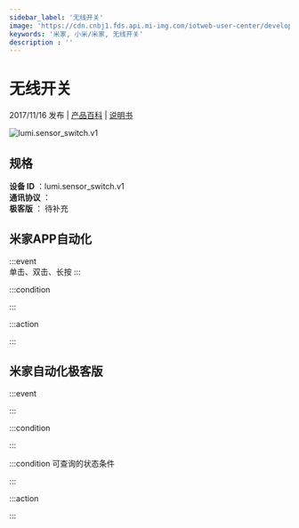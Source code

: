 ```yaml
---
sidebar_label: '无线开关'
image: 'https://cdn.cnbj1.fds.api.mi-img.com/iotweb-user-center/developer_16790475095171tjs7vR5.png?GalaxyAccessKeyId=AKVGLQWBOVIRQ3XLEW&Expires=9223372036854775807&Signature=Fzer99IX+9dclNHU4J4HXPQxe0k='
keywords: '米家, 小米/米家, 无线开关'
description : ''
---
```

# 无线开关

2017/11/16 发布 | [产品百科](https://home.mi.com/webapp/content/baike/product/index.html?model=lumi.sensor_switch.v1/) | [说明书](https://home.mi.com/views/introduction.html?model=lumi.sensor_switch.v1&region=cn)

![lumi.sensor_switch.v1](https://cdn.cnbj1.fds.api.mi-img.com/iotweb-user-center/developer_16790475095171tjs7vR5.png?GalaxyAccessKeyId=AKVGLQWBOVIRQ3XLEW&Expires=9223372036854775807&Signature=Fzer99IX+9dclNHU4J4HXPQxe0k=)

## 规格  
> 
**设备 ID** ：lumi.sensor_switch.v1  
**通讯协议** ：  
**极客版**  ： 待补充 


## 米家APP自动化  

:::event  
单击、双击、长按
:::

:::condition  

:::

:::action   

:::

## 米家自动化极客版  

:::event  

:::

:::condition  

:::

:::condition 可查询的状态条件  

:::

:::action  

:::

        
